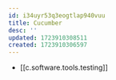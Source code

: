 ```yaml
---
id: i34uyr53q3eogtlap940vuu
title: Cucumber
desc: ''
updated: 1723910308511
created: 1723910306597
---
```


- [[c.software.tools.testing]] 